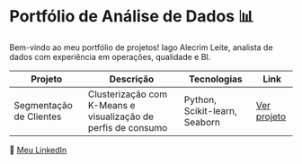 
# Portfólio de Análise de Dados 📊

Bem-vindo ao meu portfólio de projetos! Iago Alecrim Leite, analista de dados com experiência em operações, qualidade e BI.

 Projeto | Descrição | Tecnologias | Link |
|--------|-----------|-------------|------|
| Segmentação de Clientes | Clusterização com K-Means e visualização de perfis de consumo | Python, Scikit-learn, Seaborn | [Ver projeto](https://github.com/seuusuario/segmentacao-clientes-kmeans) |


🔗 [Meu LinkedIn](https://www.linkedin.com/in/iago-alecrim-35b496247/)
